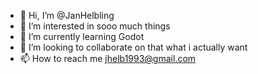 - 👋 Hi, I’m @JanHelbling
- 👀 I’m interested in sooo much things
- 🌱 I’m currently learning Godot
- 💞️ I’m looking to collaborate on that what i actually want
- 📫 How to reach me jhelb1993@gmail.com

<!---
JanHelbling/JanHelbling is a ✨ special ✨ repository because its `README.md` (this file) appears on your GitHub profile.
You can click the Preview link to take a look at your changes.
--->
